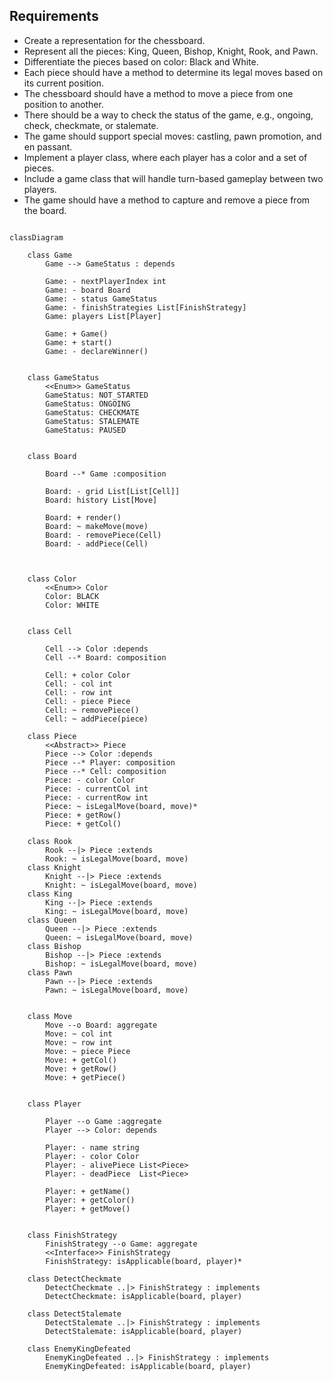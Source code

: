 
## Requirements

- Create a representation for the chessboard.
- Represent all the pieces: King, Queen, Bishop, Knight, Rook, and Pawn.
- Differentiate the pieces based on color: Black and White.
- Each piece should have a method to determine its legal moves based on its current position.
- The chessboard should have a method to move a piece from one position to another.
- There should be a way to check the status of the game, e.g., ongoing, check, checkmate, or stalemate.
- The game should support special moves: castling, pawn promotion, and en passant.
- Implement a player class, where each player has a color and a set of pieces.
- Include a game class that will handle turn-based gameplay between two players.
- The game should have a method to capture and remove a piece from the board.





        

    


```mermaid

classDiagram
    
    class Game
        Game --> GameStatus : depends
        
        Game: - nextPlayerIndex int
        Game: - board Board
        Game: - status GameStatus
        Game: - finishStrategies List[FinishStrategy]
        Game: players List[Player]

        Game: + Game()
        Game: + start()
        Game: - declareWinner()
    
    
    class GameStatus
        <<Enum>> GameStatus
        GameStatus: NOT_STARTED
        GameStatus: ONGOING
        GameStatus: CHECKMATE
        GameStatus: STALEMATE
        GameStatus: PAUSED
    

    class Board

        Board --* Game :composition

        Board: - grid List[List[Cell]]
        Board: history List[Move]

        Board: + render()
        Board: ~ makeMove(move)
        Board: - removePiece(Cell)
        Board: - addPiece(Cell)



    class Color
        <<Enum>> Color
        Color: BLACK
        Color: WHITE


    class Cell

        Cell --> Color :depends
        Cell --* Board: composition

        Cell: + color Color
        Cell: - col int
        Cell: - row int
        Cell: - piece Piece
        Cell: ~ removePiece()
        Cell: ~ addPiece(piece)

    class Piece
        <<Abstract>> Piece
        Piece --> Color :depends
        Piece --* Player: composition
        Piece --* Cell: composition
        Piece: - color Color
        Piece: - currentCol int
        Piece: - currentRow int
        Piece: ~ isLegalMove(board, move)*
        Piece: + getRow()
        Piece: + getCol()
    
    class Rook
        Rook --|> Piece :extends
        Rook: ~ isLegalMove(board, move)
    class Knight
        Knight --|> Piece :extends
        Knight: ~ isLegalMove(board, move)
    class King
        King --|> Piece :extends
        King: ~ isLegalMove(board, move)
    class Queen
        Queen --|> Piece :extends
        Queen: ~ isLegalMove(board, move)
    class Bishop
        Bishop --|> Piece :extends
        Bishop: ~ isLegalMove(board, move)
    class Pawn
        Pawn --|> Piece :extends
        Pawn: ~ isLegalMove(board, move)


    class Move
        Move --o Board: aggregate
        Move: ~ col int
        Move: ~ row int
        Move: ~ piece Piece
        Move: + getCol()
        Move: + getRow()
        Move: + getPiece()


    class Player

        Player --o Game :aggregate
        Player --> Color: depends

        Player: - name string
        Player: - color Color
        Player: - alivePiece List<Piece>
        Player: - deadPiece  List<Piece>

        Player: + getName()
        Player: + getColor()
        Player: + getMove()
        
    
    class FinishStrategy
        FinishStrategy --o Game: aggregate
        <<Interface>> FinishStrategy 
        FinishStrategy: isApplicable(board, player)*
    
    class DetectCheckmate
        DetectCheckmate ..|> FinishStrategy : implements
        DetectCheckmate: isApplicable(board, player)
    
    class DetectStalemate
        DetectStalemate ..|> FinishStrategy : implements
        DetectStalemate: isApplicable(board, player)
    
    class EnemyKingDefeated 
        EnemyKingDefeated ..|> FinishStrategy : implements
        EnemyKingDefeated: isApplicable(board, player)
    


```


